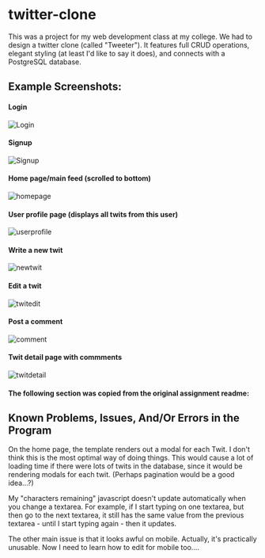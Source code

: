 # twitter-clone
This was a project for my web development class at my college. We had to design a twitter clone (called "Tweeter"). It features full CRUD operations, elegant styling (at least I'd like to say it does), and connects with a PostgreSQL database.

## Example Screenshots:

#### Login
![Login](https://i.imgur.com/KY5N2WP.png)

#### Signup
![Signup](https://i.imgur.com/Qsd6Umg.png)

#### Home page/main feed (scrolled to bottom)
![homepage](https://i.imgur.com/DLfJjpI.png)

#### User profile page (displays all twits from this user)
![userprofile](https://i.imgur.com/MKg7M3O.png)

#### Write a new twit
![newtwit](https://i.imgur.com/8BUPl2p.png)

#### Edit a twit
![twitedit](https://i.imgur.com/dPfCayZ.png)

#### Post a comment
![comment](https://i.imgur.com/Jsk5TDb.png)

#### Twit detail page with commments
![twitdetail](https://i.imgur.com/j3L0LmI.png)



#### The following section was copied from the original assignment readme:
## Known Problems, Issues, And/Or Errors in the Program
On the home page, the template renders out a modal for each Twit. I don't think this is the most optimal way of doing things. This would cause a lot of loading time if there were lots of twits in the database, since it would be rendering modals for each twit. (Perhaps pagination would be a good idea...?)

My "characters remaining" javascript doesn't update automatically when you change a textarea. For example, if I start typing on one textarea, but then go to the next textarea, it still has the same value from the previous textarea - until I start typing again - then it updates. 

The other main issue is that it looks awful on mobile. Actually, it's practically unusable. Now I need to learn how to edit for mobile too....